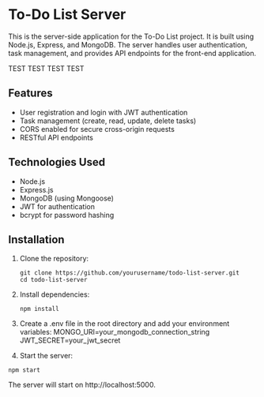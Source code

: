 # To-Do List Server

This is the server-side application for the To-Do List project. It is built using Node.js, Express, and MongoDB. The server handles user authentication, task management, and provides API endpoints for the front-end application.

TEST
TEST
TEST
TEST

## Features

- User registration and login with JWT authentication
- Task management (create, read, update, delete tasks)
- CORS enabled for secure cross-origin requests
- RESTful API endpoints

## Technologies Used

- Node.js
- Express.js
- MongoDB (using Mongoose)
- JWT for authentication
- bcrypt for password hashing

## Installation

1. Clone the repository:
   ```
   git clone https://github.com/yourusername/todo-list-server.git
   cd todo-list-server
   ```

2. Install dependencies:
    ```
    npm install
    ```

3. Create a .env file in the root directory and add your environment variables:
    MONGO_URI=your_mongodb_connection_string
    JWT_SECRET=your_jwt_secret

4. Start the server:
```
npm start
```

The server will start on http://localhost:5000.
